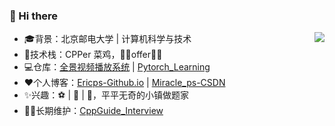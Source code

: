 ### 👋 Hi there

<!--
**EricPengShuai/EricPengShuai** is a ✨ _special_ ✨ repository because its `README.md` (this file) appears on your GitHub profile.

Here are some ideas to get you started:

- 🔭 I’m currently working on ...
- 🌱 I’m currently learning ...
- 👯 I’m looking to collaborate on ...
- 🤔 I’m looking for help with ...
- 💬 Ask me about ...
- 📫 How to reach me: ...
- 😄 Pronouns: ...
- ⚡ Fun fact: ...
-->

<img align="right" src="https://github-readme-stats.vercel.app/api?username=EricPengShuai&show_icons=true&hide_title=true" />  

- :mortar_board:背景：北京邮电大学 | 计算机科学与技术
- :hammer:技术栈：CPPer 菜鸡，🥺🙏offer🙏🥺
- :computer:仓库：[全景视频播放系统](https://gitee.com/vesper0407/vr_player/tree/star/) | [Pytorch_Learning](https://github.com/EricPengShuai/Pytorch-Learning)
- :heart:个人博客：[Ericps-Github.io](https://ericpengshuai.github.io/) | [Miracle_ps-CSDN](https://blog.csdn.net/Miracle_ps)
- :sparkles:兴趣：:soccer: | :badminton: | :muscle:，平平无奇的小镇做题家
- :weight_lifting_man:长期维护：[CppGuide_Interview](https://github.com/EricPengShuai/Interview)
